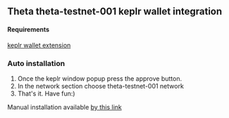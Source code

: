 <script src="./atom.js"></script>
## Theta theta-testnet-001 keplr wallet integration

#### Requirements 
[keplr wallet extension](https://google.com)

### Auto installation
1) Once the keplr window popup press the approve button.  
2) In the network section choose theta-testnet-001 network  
3) That's it. Have fun:)  

Manual installation available [by this link](https://github.com/goooodnes/Keplr_ext)
